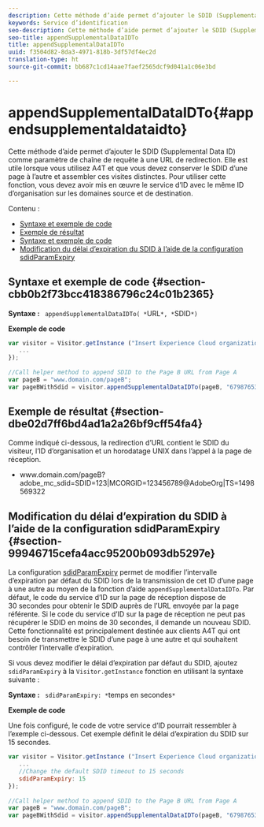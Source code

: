 ```yaml
---
description: Cette méthode d’aide permet d’ajouter le SDID (Supplemental Data ID) comme paramètre de chaîne de requête à une URL de redirection. Elle est utile lorsque vous utilisez A4T et que vous devez conserver le SDID d’une page à l’autre et assembler ces visites distinctes. Pour utiliser cette fonction, vous devez avoir mis en œuvre le service d’ID avec le même ID d’organisation sur les domaines source et de destination.
keywords: Service d’identification
seo-description: Cette méthode d’aide permet d’ajouter le SDID (Supplemental Data ID) comme paramètre de chaîne de requête à une URL de redirection. Elle est utile lorsque vous utilisez A4T et que vous devez conserver le SDID d’une page à l’autre et assembler ces visites distinctes. Pour utiliser cette fonction, vous devez avoir mis en œuvre le service d’ID avec le même ID d’organisation sur les domaines source et de destination.
seo-title: appendSupplementalDataIDTo
title: appendSupplementalDataIDTo
uuid: f3504d82-8da3-4971-818b-3df57df4ec2d
translation-type: ht
source-git-commit: bb687c1cd14aae7faef2565dcf9d041a1c06e3bd

---
```



# appendSupplementalDataIDTo{#appendsupplementaldataidto}

Cette méthode d’aide permet d’ajouter le SDID (Supplemental Data ID) comme paramètre de chaîne de requête à une URL de redirection. Elle est utile lorsque vous utilisez A4T et que vous devez conserver le SDID d’une page à l’autre et assembler ces visites distinctes. Pour utiliser cette fonction, vous devez avoir mis en œuvre le service d’ID avec le même ID d’organisation sur les domaines source et de destination.

Contenu :

<ul class="simplelist"> 
 <li> <a href="../../mcvid-library/mcvid-get-set/mcvid-appendsupplementaldataidto.md#section-cbb0b2f73bcc418386796c24c01b2365" format="dita" scope="local"> Syntaxe et exemple de code </a> </li> 
 <li> <a href="../../mcvid-library/mcvid-get-set/mcvid-appendsupplementaldataidto.md#section-dbe02d7ff6bd4ad1a2a26bf9cff54fa4" format="dita" scope="local"> Exemple de résultat </a> </li> 
 <li> <a href="../../mcvid-library/mcvid-get-set/mcvid-appendsupplementaldataidto.md#section-cbb0b2f73bcc418386796c24c01b2365" format="dita" scope="local"> Syntaxe et exemple de code </a> </li> 
 <li> <a href="../../mcvid-library/mcvid-get-set/mcvid-appendsupplementaldataidto.md#section-99946715cefa4acc95200b093db5297e" format="dita" scope="local"> Modification du délai d’expiration du SDID à l’aide de la configuration sdidParamExpiry </a> </li> 
</ul>

## Syntaxe et exemple de code {#section-cbb0b2f73bcc418386796c24c01b2365}

**Syntaxe :** ` appendSupplementalDataIDTo( *`URL`*, *`SDID`*)`

**Exemple de code**

```js
var visitor = Visitor.getInstance ("Insert Experience Cloud organization ID here",{ 
   ... 
}); 
 
//Call helper method to append SDID to the Page B URL from Page A 
var pageB = "www.domain.com/pageB"; 
var pageBWithSdid = visitor.appendSupplementalDataIDTo(pageB, "67987653465787219");
```

## Exemple de résultat {#section-dbe02d7ff6bd4ad1a2a26bf9cff54fa4}

Comme indiqué ci-dessous, la redirection d’URL contient le SDID du visiteur, l’ID d’organisation et un horodatage UNIX dans l’appel à la page de réception.

<ul class="simplelist"> 
 <li> <span class="codeph"> www.domain.com/pageB?adobe_mc_sdid=SDID=123|MCORGID=123456789@AdobeOrg|TS=1498569322 </span> </li> 
</ul>

## Modification du délai d’expiration du SDID à l’aide de la configuration sdidParamExpiry {#section-99946715cefa4acc95200b093db5297e}

La configuration [sdidParamExpiry](../../mcvid-library/mcvid-function-vars/mcvid-sdidparamexpiry.md#reference-cef3fd03c43b4772b2422e220b40a458) permet de modifier l’intervalle d’expiration par défaut du SDID lors de la transmission de cet ID d’une page à une autre au moyen de la fonction d’aide `appendSupplementalDataIDTo`. Par défaut, le code du service d’ID sur la page de réception dispose de 30 secondes pour obtenir le SDID auprès de l’URL envoyée par la page référente. Si le code du service d’ID sur la page de réception ne peut pas récupérer le SDID en moins de 30 secondes, il demande un nouveau SDID. Cette fonctionnalité est principalement destinée aux clients A4T qui ont besoin de transmettre le SDID d’une page à une autre et qui souhaitent contrôler l’intervalle d’expiration.

Si vous devez modifier le délai d’expiration par défaut du SDID, ajoutez `sdidParamExpiry` à la `Visitor.getInstance` fonction en utilisant la syntaxe suivante :

**Syntaxe :** ` sdidParamExpiry: *`temps en secondes`*`

**Exemple de code**

Une fois configuré, le code de votre service d’ID pourrait ressembler à l’exemple ci-dessous. Cet exemple définit le délai d’expiration du SDID sur 15 secondes.

```js
var visitor = Visitor.getInstance ("Insert Experience Cloud organization ID here",{ 
   ... 
   //Change the default SDID timeout to 15 seconds 
   sdidParamExpiry: 15 
}); 
 
//Call helper method to append SDID to the Page B URL from Page A 
var pageB = "www.domain.com/pageB"; 
var pageBWithSdid = visitor.appendSupplementalDataIDTo(pageB, "67987653465787219"); 
```

